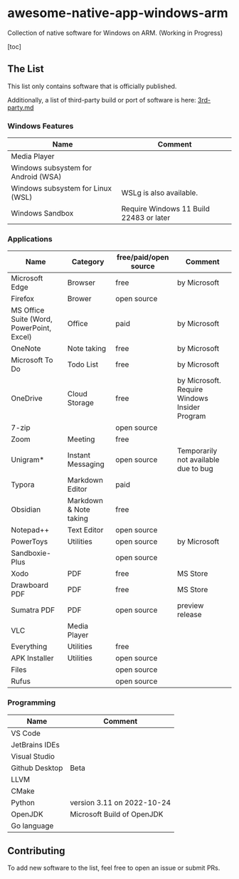 # awesome-native-app-windows-arm
Collection of native software for Windows on ARM. (Working in Progress)

[toc]

## The List

This list only contains software that is officially published.

Additionally, a list of third-party build or port of software is here: [3rd-party.md](3rd-party.md)

### Windows Features

| Name                                | Comment                                 |
| ----------------------------------- | --------------------------------------- |
| Media Player                        |                                         |
| Windows subsystem for Android (WSA) |                                         |
| Windows subsystem for Linux (WSL)   | WSLg is also available.                 |
| Windows Sandbox                     | Require Windows 11 Build 22483 or later |



### Applications

| Name                                      | Category               | free/paid/open source | Comment                                       |
| ----------------------------------------- | ---------------------- | --------------------- | --------------------------------------------- |
| Microsoft Edge                            | Browser                | free                  | by Microsoft                                  |
| Firefox                                   | Brower                 | open source           |                                               |
| MS Office Suite (Word, PowerPoint, Excel) | Office                 | paid                  | by Microsoft                                  |
| OneNote                                   | Note taking            | free                  | by Microsoft                                  |
| Microsoft To Do                           | Todo List              | free                  | by Microsoft                                  |
| OneDrive                                  | Cloud Storage          | free                  | by Microsoft. Require Windows Insider Program |
| 7-zip                                     |                        | open source           |                                               |
| Zoom                                      | Meeting                | free                  |                                               |
| Unigram*                                  | Instant Messaging      | open source           | Temporarily not available due to bug          |
| Typora                                    | Markdown Editor        | paid                  |                                               |
| Obsidian                                  | Markdown & Note taking | free                  |                                               |
| Notepad++                                 | Text Editor            | open source           |                                               |
| PowerToys                                 | Utilities              | open source           | by Microsoft                                  |
| Sandboxie-Plus                            |                        | open source           |                                               |
| Xodo                                      | PDF                    | free                  | MS Store                                      |
| Drawboard PDF                             | PDF                    | free                  | MS Store                                      |
| Sumatra PDF                               | PDF                    | open source           | preview release                               |
| VLC                                       | Media Player           |                       |                                               |
| Everything                                | Utilities              | free                  |                                               |
| APK Installer                             | Utilities              | open source           |                                               |
| Files                                     |                        | open source           |                                               |
| Rufus                                     |                        | open source           |                                               |



### Programming

| Name           | Comment                    |
| -------------- | -------------------------- |
| VS Code        |                            |
| JetBrains IDEs |                            |
| Visual Studio  |                            |
| Github Desktop | Beta                       |
| LLVM           |                            |
| CMake          |                            |
| Python         | version 3.11 on 2022-10-24 |
| OpenJDK        | Microsoft Build of OpenJDK |
| Go language    |                            |



## Contributing

To add new software to the list, feel free to open an issue or submit PRs.
